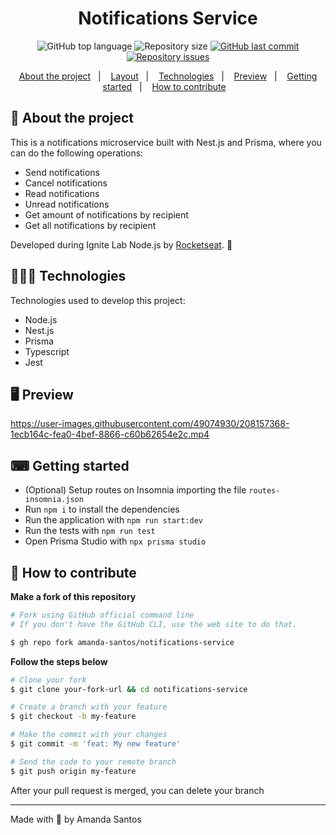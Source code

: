 <h1 align="center">
  Notifications Service
</h1>

<p align="center">
  <img alt="GitHub top language" src="https://img.shields.io/github/languages/top/amanda-santos/notifications-service">

  <img alt="Repository size" src="https://img.shields.io/github/repo-size/amanda-santos/notifications-service">

  <a href="https://github.com/amanda-santos/notifications-service/commits/master">
    <img alt="GitHub last commit" src="https://img.shields.io/github/last-commit/amanda-santos/notifications-service">
  </a>

  <a href="https://github.com/amanda-santos/notifications-service/issues">
    <img alt="Repository issues" src="https://img.shields.io/github/issues/amanda-santos/notifications-service">
  </a>
</p>

<p align="center">
  <a href="#-about-the-project">About the project</a>&nbsp;&nbsp;&nbsp;|&nbsp;&nbsp;&nbsp;
  <a href="#-layout">Layout</a>&nbsp;&nbsp;&nbsp;|&nbsp;&nbsp;&nbsp;
  <a href="#-technologies">Technologies</a>&nbsp;&nbsp;&nbsp;|&nbsp;&nbsp;&nbsp;
  <a href="#-preview">Preview</a>&nbsp;&nbsp;&nbsp;|&nbsp;&nbsp;&nbsp;
  <a href="#-getting-started">Getting started</a>&nbsp;&nbsp;&nbsp;|&nbsp;&nbsp;&nbsp;
  <a href="#-how-to-contribute">How to contribute</a>&nbsp;&nbsp;&nbsp;
</p>

## 📝 About the project

<p>
This is a notifications microservice built with Nest.js and Prisma, where you can do the following operations:

- Send notifications
- Cancel notifications
- Read notifications
- Unread notifications
- Get amount of notifications by recipient 
- Get all notifications by recipient
</p>

<p>
Developed during Ignite Lab Node.js by <a href="https://rocketseat.com.br/">Rocketseat</a>. 🚀
</p>

## 👩🏻‍💻 Technologies

Technologies used to develop this project:

- Node.js
- Nest.js
- Prisma
- Typescript
- Jest

## 🖥 Preview

https://user-images.githubusercontent.com/49074930/208157368-1ecb164c-fea0-4bef-8866-c60b62654e2c.mp4

## ⌨ Getting started

- (Optional) Setup routes on Insomnia importing the file `routes-insomnia.json`
- Run `npm i` to install the dependencies
- Run the application with `npm run start:dev`
- Run the tests with `npm run test`
- Open Prisma Studio with `npx prisma studio`

## 🤔 How to contribute

**Make a fork of this repository**

```bash
# Fork using GitHub official command line
# If you don't have the GitHub CLI, use the web site to do that.

$ gh repo fork amanda-santos/notifications-service
```

**Follow the steps below**

```bash
# Clone your fork
$ git clone your-fork-url && cd notifications-service

# Create a branch with your feature
$ git checkout -b my-feature

# Make the commit with your changes
$ git commit -m 'feat: My new feature'

# Send the code to your remote branch
$ git push origin my-feature
```

After your pull request is merged, you can delete your branch

---

Made with 💜 by Amanda Santos

